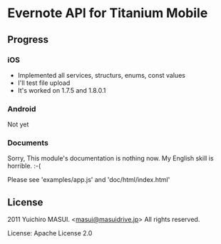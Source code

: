 # Evernote API for Titanium Mobile

## Progress

### iOS

* Implemented all services, structurs, enums, const values
* I'll test file upload
* It's worked on 1.7.5 and 1.8.0.1

### Android

Not yet


### Documents

Sorry, This module's documentation is nothing now. My English skill is horrible. :-(

Please see 'examples/app.js' and 'doc/html/index.html'


## License
2011 Yuichiro MASUI. &lt;masui@masuidrive.jp&gt; All rights reserved.

License: Apache License 2.0
